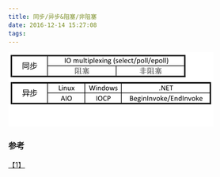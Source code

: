 ```yaml
---
title: 同步/异步&阻塞/非阻塞
date: 2016-12-14 15:27:08
tags: 
---
```

![](/images/synchronousVSasynchronous&blockingVSnon-blocking.jpg)


### 参考
[【1】](https://www.zhihu.com/question/19732473)
